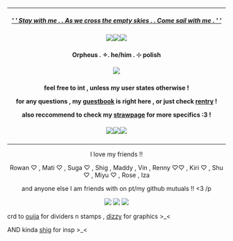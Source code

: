 ***
<h5 align="center">
  
[' ' Stay with me . . As we cross the empty skies . . Come sail with me . ' '](https://open.spotify.com/track/4FEr6dIdH6EqLKR0jB560J?si=0b0166967c964821)
<h5 align="center">
<img src="https://watermelon.crd.co/assets/images/gallery16/f423841a.gif?v=2a41aca3"/><img src="https://watermelon.crd.co/assets/images/gallery16/f423841a.gif?v=2a41aca3"/><img src="https://watermelon.crd.co/assets/images/gallery16/f423841a.gif?v=2a41aca3"/>
</h5>  

<h4 align="center">
Orpheus . ✧. he/him . ⊹ polish
</h4> 
<h5 align="center">
<img src="https://media.discordapp.net/attachments/1010223180603994204/1207352965560799242/tumblr_f4e8a8b3ccbf121db0948722d7b846f9_c33e23fd_1280_1_1.png?ex=65df5612&is=65cce112&hm=d676cf3fcd0efd89b2e9cfd2389248c24426856e3acc34a86b7e31541c1022e2&=&format=webp&quality=lossless"/>
</h5>  
<h4 align="center">

feel free to int , unless my user states otherwise !

for any questions , my [guestbook](https://ovrpheus.123guestbook.com/) is right here , or just check [rentry](https://rentry.co/biilian) !

also reccommend to check my [strawpage](https://wipyay.straw.page/) for more specifics :3 !
</h4> 

<h5 align="center">
<img src="https://watermelon.crd.co/assets/images/gallery16/f423841a.gif?v=2a41aca3"/><img src="https://watermelon.crd.co/assets/images/gallery16/f423841a.gif?v=2a41aca3"/><img src="https://watermelon.crd.co/assets/images/gallery16/f423841a.gif?v=2a41aca3"/>
</h5>  

***
<p align = "center">
I love my friends !!
<p>
<p align = "center">
Rowan ♡ , Mati ♡ , Suga ♡ , Shig , Maddy , Vin , Renny ♡♡ , Kiri ♡ , Shu ♡ , Miyu ♡ , Rose , Iza 
<p>
<p align = "center">
and anyone else I am friends with on pt/my github mutuals !! <3 /p
<p>
<p align ="center">
<img src="https://64.media.tumblr.com/2553005e49eb0c87e3dbfabfe19de491/2aad1041637130ed-cf/s250x400/f565e7890016a0c387d9251c55d632b6a991bb9c.gifv"/> <img src="https://ouija.crd.co/assets/images/gallery14/22362e06.gif?v=b8c53f22"/> <img src="https://64.media.tumblr.com/2553005e49eb0c87e3dbfabfe19de491/2aad1041637130ed-cf/s250x400/f565e7890016a0c387d9251c55d632b6a991bb9c.gifv"/>
</p>

crd to [ouija](https://ouija.crd.co/#) for dividers n stamps , [dizzy](https://www.tumblr.com/dizzy-lights) for graphics >_<

AND kinda [shig](https://github.com/neuvilIette) for insp >_<
